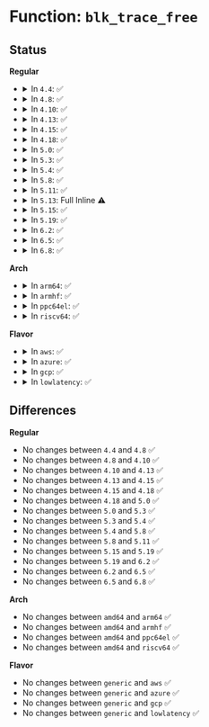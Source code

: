 # Function: <code>blk_trace_free</code>

## Status
<b>Regular</b>
<ul>
<li>
<details>
<summary>In <code>4.4</code>: ✅</summary>

```c
void blk_trace_free(struct blk_trace *bt);
```

**Collision:** Unique Static

**Inline:** No

**Transformation:** False

**Instances:**

```
In kernel/trace/blktrace.c (ffffffff8115aca0)
Location: kernel/trace/blktrace.c:292
Inline: False
Direct callers:
  - kernel/trace/blktrace.c:blk_trace_cleanup
  - kernel/trace/blktrace.c:blk_trace_setup_queue
  - kernel/trace/blktrace.c:sysfs_blk_trace_attr_store
  - kernel/trace/blktrace.c:do_blk_trace_setup
```
**Symbols:**

```
ffffffff8115aca0-ffffffff8115ace9: blk_trace_free (STB_LOCAL)
```
</details>
</li>
<li>
<details>
<summary>In <code>4.8</code>: ✅</summary>

```c
void blk_trace_free(struct blk_trace *bt);
```

**Collision:** Unique Static

**Inline:** No

**Transformation:** False

**Instances:**

```
In kernel/trace/blktrace.c (ffffffff81165590)
Location: kernel/trace/blktrace.c:298
Inline: False
Direct callers:
  - kernel/trace/blktrace.c:sysfs_blk_trace_attr_store
  - kernel/trace/blktrace.c:blk_trace_setup_queue
  - kernel/trace/blktrace.c:do_blk_trace_setup
  - kernel/trace/blktrace.c:blk_trace_cleanup
```
**Symbols:**

```
ffffffff81165590-ffffffff811655d9: blk_trace_free (STB_LOCAL)
```
</details>
</li>
<li>
<details>
<summary>In <code>4.10</code>: ✅</summary>

```c
void blk_trace_free(struct blk_trace *bt);
```

**Collision:** Unique Static

**Inline:** No

**Transformation:** False

**Instances:**

```
In kernel/trace/blktrace.c (ffffffff811709f0)
Location: kernel/trace/blktrace.c:298
Inline: False
Direct callers:
  - kernel/trace/blktrace.c:sysfs_blk_trace_attr_store
  - kernel/trace/blktrace.c:blk_trace_setup_queue
  - kernel/trace/blktrace.c:do_blk_trace_setup
  - kernel/trace/blktrace.c:blk_trace_cleanup
```
**Symbols:**

```
ffffffff811709f0-ffffffff81170a39: blk_trace_free (STB_LOCAL)
```
</details>
</li>
<li>
<details>
<summary>In <code>4.13</code>: ✅</summary>

```c
void blk_trace_free(struct blk_trace *bt);
```

**Collision:** Unique Static

**Inline:** No

**Transformation:** False

**Instances:**

```
In kernel/trace/blktrace.c (ffffffff81173a90)
Location: kernel/trace/blktrace.c:297
Inline: False
Direct callers:
  - kernel/trace/blktrace.c:sysfs_blk_trace_attr_store
  - kernel/trace/blktrace.c:blk_trace_setup_queue
  - kernel/trace/blktrace.c:do_blk_trace_setup
  - kernel/trace/blktrace.c:blk_trace_cleanup
```
**Symbols:**

```
ffffffff81173a90-ffffffff81173ad9: blk_trace_free (STB_LOCAL)
```
</details>
</li>
<li>
<details>
<summary>In <code>4.15</code>: ✅</summary>

```c
void blk_trace_free(struct blk_trace *bt);
```

**Collision:** Unique Static

**Inline:** No

**Transformation:** False

**Instances:**

```
In kernel/trace/blktrace.c (ffffffff81180c50)
Location: kernel/trace/blktrace.c:322
Inline: False
Direct callers:
  - kernel/trace/blktrace.c:sysfs_blk_trace_attr_store
  - kernel/trace/blktrace.c:blk_trace_setup_queue
  - kernel/trace/blktrace.c:do_blk_trace_setup
  - kernel/trace/blktrace.c:__blk_trace_remove
```
**Symbols:**

```
ffffffff81180c50-ffffffff81180c99: blk_trace_free (STB_LOCAL)
```
</details>
</li>
<li>
<details>
<summary>In <code>4.18</code>: ✅</summary>

```c
void blk_trace_free(struct blk_trace *bt);
```

**Collision:** Unique Static

**Inline:** No

**Transformation:** False

**Instances:**

```
In kernel/trace/blktrace.c (ffffffff8118fde0)
Location: kernel/trace/blktrace.c:322
Inline: False
Direct callers:
  - kernel/trace/blktrace.c:sysfs_blk_trace_attr_store
  - kernel/trace/blktrace.c:blk_trace_setup_queue
  - kernel/trace/blktrace.c:do_blk_trace_setup
  - kernel/trace/blktrace.c:__blk_trace_remove
```
**Symbols:**

```
ffffffff8118fde0-ffffffff8118fe29: blk_trace_free (STB_LOCAL)
```
</details>
</li>
<li>
<details>
<summary>In <code>5.0</code>: ✅</summary>

```c
void blk_trace_free(struct blk_trace *bt);
```

**Collision:** Unique Static

**Inline:** No

**Transformation:** False

**Instances:**

```
In kernel/trace/blktrace.c (ffffffff8119d5e0)
Location: kernel/trace/blktrace.c:310
Inline: False
Direct callers:
  - kernel/trace/blktrace.c:sysfs_blk_trace_attr_store
  - kernel/trace/blktrace.c:blk_trace_setup_queue
  - kernel/trace/blktrace.c:do_blk_trace_setup
  - kernel/trace/blktrace.c:__blk_trace_remove
```
**Symbols:**

```
ffffffff8119d5e0-ffffffff8119d629: blk_trace_free (STB_LOCAL)
```
</details>
</li>
<li>
<details>
<summary>In <code>5.3</code>: ✅</summary>

```c
void blk_trace_free(struct blk_trace *bt);
```

**Collision:** Unique Static

**Inline:** No

**Transformation:** False

**Instances:**

```
In kernel/trace/blktrace.c (ffffffff811ab320)
Location: kernel/trace/blktrace.c:310
Inline: False
Direct callers:
  - kernel/trace/blktrace.c:sysfs_blk_trace_attr_store
  - kernel/trace/blktrace.c:blk_trace_setup_queue
  - kernel/trace/blktrace.c:do_blk_trace_setup
  - kernel/trace/blktrace.c:__blk_trace_remove
```
**Symbols:**

```
ffffffff811ab320-ffffffff811ab370: blk_trace_free (STB_LOCAL)
```
</details>
</li>
<li>
<details>
<summary>In <code>5.4</code>: ✅</summary>

```c
void blk_trace_free(struct blk_trace *bt);
```

**Collision:** Unique Static

**Inline:** No

**Transformation:** False

**Instances:**

```
In kernel/trace/blktrace.c (ffffffff811b6b10)
Location: kernel/trace/blktrace.c:310
Inline: False
Direct callers:
  - kernel/trace/blktrace.c:sysfs_blk_trace_attr_store
  - kernel/trace/blktrace.c:blk_trace_setup_queue
  - kernel/trace/blktrace.c:do_blk_trace_setup
  - kernel/trace/blktrace.c:__blk_trace_remove
```
**Symbols:**

```
ffffffff811b6b10-ffffffff811b6b60: blk_trace_free (STB_LOCAL)
```
</details>
</li>
<li>
<details>
<summary>In <code>5.8</code>: ✅</summary>

```c
void blk_trace_free(struct blk_trace *bt);
```

**Collision:** Unique Static

**Inline:** No

**Transformation:** False

**Instances:**

```
In kernel/trace/blktrace.c (ffffffff811cf680)
Location: kernel/trace/blktrace.c:312
Inline: False
Direct callers:
  - kernel/trace/blktrace.c:sysfs_blk_trace_attr_store
  - kernel/trace/blktrace.c:blk_trace_setup_queue
  - kernel/trace/blktrace.c:do_blk_trace_setup
  - kernel/trace/blktrace.c:__blk_trace_remove
```
**Symbols:**

```
ffffffff811cf680-ffffffff811cf6d2: blk_trace_free (STB_LOCAL)
```
</details>
</li>
<li>
<details>
<summary>In <code>5.11</code>: ✅</summary>

```c
void blk_trace_free(struct blk_trace *bt);
```

**Collision:** Unique Static

**Inline:** No

**Transformation:** False

**Instances:**

```
In kernel/trace/blktrace.c (ffffffff811ccb20)
Location: kernel/trace/blktrace.c:312
Inline: False
Direct callers:
  - kernel/trace/blktrace.c:sysfs_blk_trace_attr_store
  - kernel/trace/blktrace.c:blk_trace_setup_queue
  - kernel/trace/blktrace.c:do_blk_trace_setup
  - kernel/trace/blktrace.c:__blk_trace_remove
```
**Symbols:**

```
ffffffff811ccb20-ffffffff811ccb72: blk_trace_free (STB_LOCAL)
```
</details>
</li>
<li>
<details>
<summary>In <code>5.13</code>: Full Inline ⚠️</summary>

**Collision:** Unique Static

**Inline:** Full

**Transformation:** False

**Instances:**

```
In kernel/trace/blktrace.c (ffffffff811cf803)
Location: kernel/trace/blktrace.c:313
Inline: True
Inline callers:
  - kernel/trace/blktrace.c:sysfs_blk_trace_attr_store
  - kernel/trace/blktrace.c:blk_trace_setup_queue
  - kernel/trace/blktrace.c:blk_trace_shutdown
  - kernel/trace/blktrace.c:do_blk_trace_setup
  - kernel/trace/blktrace.c:blk_trace_remove
```
</details>
</li>
<li>
<details>
<summary>In <code>5.15</code>: ✅</summary>

```c
void blk_trace_free(struct request_queue *q, struct blk_trace *bt);
```

**Collision:** Unique Static

**Inline:** No

**Transformation:** False

**Instances:**

```
In kernel/trace/blktrace.c (ffffffff811fa820)
Location: kernel/trace/blktrace.c:313
Inline: False
Direct callers:
  - kernel/trace/blktrace.c:sysfs_blk_trace_attr_store
  - kernel/trace/blktrace.c:blk_trace_setup_queue
  - kernel/trace/blktrace.c:blk_trace_shutdown
  - kernel/trace/blktrace.c:blk_trace_ioctl
  - kernel/trace/blktrace.c:compat_blk_trace_setup
  - kernel/trace/blktrace.c:__blk_trace_setup
  - kernel/trace/blktrace.c:do_blk_trace_setup
  - kernel/trace/blktrace.c:blk_trace_remove
```
**Symbols:**

```
ffffffff811fa820-ffffffff811fa89e: blk_trace_free (STB_LOCAL)
```
</details>
</li>
<li>
<details>
<summary>In <code>5.19</code>: ✅</summary>

```c
void blk_trace_free(struct request_queue *q, struct blk_trace *bt);
```

**Collision:** Unique Static

**Inline:** No

**Transformation:** False

**Instances:**

```
In kernel/trace/blktrace.c (ffffffff81234930)
Location: kernel/trace/blktrace.c:313
Inline: False
Direct callers:
  - kernel/trace/blktrace.c:sysfs_blk_trace_attr_store
  - kernel/trace/blktrace.c:blk_trace_setup_queue
  - kernel/trace/blktrace.c:blk_trace_shutdown
  - kernel/trace/blktrace.c:blk_trace_ioctl
  - kernel/trace/blktrace.c:compat_blk_trace_setup
  - kernel/trace/blktrace.c:__blk_trace_setup
  - kernel/trace/blktrace.c:do_blk_trace_setup
  - kernel/trace/blktrace.c:blk_trace_remove
```
**Symbols:**

```
ffffffff81234930-ffffffff812349b7: blk_trace_free (STB_LOCAL)
```
</details>
</li>
<li>
<details>
<summary>In <code>6.2</code>: ✅</summary>

```c
void blk_trace_free(struct request_queue *q, struct blk_trace *bt);
```

**Collision:** Unique Static

**Inline:** No

**Transformation:** False

**Instances:**

```
In kernel/trace/blktrace.c (ffffffff81281210)
Location: kernel/trace/blktrace.c:314
Inline: False
Direct callers:
  - kernel/trace/blktrace.c:sysfs_blk_trace_attr_store
  - kernel/trace/blktrace.c:blk_trace_setup_queue
  - kernel/trace/blktrace.c:blk_trace_shutdown
  - kernel/trace/blktrace.c:blk_trace_ioctl
  - kernel/trace/blktrace.c:do_blk_trace_setup
  - kernel/trace/blktrace.c:blk_trace_remove
```
**Symbols:**

```
ffffffff81281210-ffffffff81281285: blk_trace_free (STB_LOCAL)
```
</details>
</li>
<li>
<details>
<summary>In <code>6.5</code>: ✅</summary>

```c
void blk_trace_free(struct request_queue *q, struct blk_trace *bt);
```

**Collision:** Unique Static

**Inline:** No

**Transformation:** False

**Instances:**

```
In kernel/trace/blktrace.c (ffffffff8129dec0)
Location: kernel/trace/blktrace.c:314
Inline: False
Direct callers:
  - kernel/trace/blktrace.c:sysfs_blk_trace_attr_store
  - kernel/trace/blktrace.c:blk_trace_setup_queue
  - kernel/trace/blktrace.c:blk_trace_shutdown
  - kernel/trace/blktrace.c:blk_trace_ioctl
  - kernel/trace/blktrace.c:do_blk_trace_setup
  - kernel/trace/blktrace.c:blk_trace_remove
```
**Symbols:**

```
ffffffff8129dec0-ffffffff8129df35: blk_trace_free (STB_LOCAL)
```
</details>
</li>
<li>
<details>
<summary>In <code>6.8</code>: ✅</summary>

```c
void blk_trace_free(struct request_queue *q, struct blk_trace *bt);
```

**Collision:** Unique Static

**Inline:** No

**Transformation:** False

**Instances:**

```
In kernel/trace/blktrace.c (ffffffff812b95a0)
Location: kernel/trace/blktrace.c:314
Inline: False
Direct callers:
  - kernel/trace/blktrace.c:sysfs_blk_trace_attr_store
  - kernel/trace/blktrace.c:blk_trace_setup_queue
  - kernel/trace/blktrace.c:blk_trace_shutdown
  - kernel/trace/blktrace.c:blk_trace_ioctl
  - kernel/trace/blktrace.c:do_blk_trace_setup
  - kernel/trace/blktrace.c:blk_trace_remove
```
**Symbols:**

```
ffffffff812b95a0-ffffffff812b9615: blk_trace_free (STB_LOCAL)
```
</details>
</li>
</ul>
<b>Arch</b>
<ul>
<li>
<details>
<summary>In <code>arm64</code>: ✅</summary>

```c
void blk_trace_free(struct blk_trace *bt);
```

**Collision:** Unique Static

**Inline:** No

**Transformation:** False

**Instances:**

```
In kernel/trace/blktrace.c (ffff800010234a20)
Location: kernel/trace/blktrace.c:310
Inline: False
Direct callers:
  - kernel/trace/blktrace.c:sysfs_blk_trace_attr_store
  - kernel/trace/blktrace.c:blk_trace_setup_queue
  - kernel/trace/blktrace.c:__blk_trace_setup
  - kernel/trace/blktrace.c:__blk_trace_remove
```
**Symbols:**

```
ffff800010234a20-ffff800010234a74: blk_trace_free (STB_LOCAL)
```
</details>
</li>
<li>
<details>
<summary>In <code>armhf</code>: ✅</summary>

```c
void blk_trace_free(struct blk_trace *bt);
```

**Collision:** Unique Static

**Inline:** No

**Transformation:** False

**Instances:**

```
In kernel/trace/blktrace.c (c04708e0)
Location: kernel/trace/blktrace.c:310
Inline: False
Direct callers:
  - kernel/trace/blktrace.c:sysfs_blk_trace_attr_store
  - kernel/trace/blktrace.c:blk_trace_setup_queue
  - kernel/trace/blktrace.c:__blk_trace_setup
  - kernel/trace/blktrace.c:__blk_trace_remove
```
**Symbols:**

```
c04708e0-c047092c: blk_trace_free (STB_LOCAL)
```
</details>
</li>
<li>
<details>
<summary>In <code>ppc64el</code>: ✅</summary>

```c
void blk_trace_free(struct blk_trace *bt);
```

**Collision:** Unique Static

**Inline:** No

**Transformation:** False

**Instances:**

```
In kernel/trace/blktrace.c (c0000000002c01f0)
Location: kernel/trace/blktrace.c:310
Inline: False
Direct callers:
  - kernel/trace/blktrace.c:sysfs_blk_trace_attr_store
  - kernel/trace/blktrace.c:blk_trace_setup_queue
  - kernel/trace/blktrace.c:blk_trace_setup_queue
  - kernel/trace/blktrace.c:__blk_trace_setup
  - kernel/trace/blktrace.c:__blk_trace_remove
```
**Symbols:**

```
c0000000002c01f0-c0000000002c0274: blk_trace_free (STB_LOCAL)
```
</details>
</li>
<li>
<details>
<summary>In <code>riscv64</code>: ✅</summary>

```c
void blk_trace_free(struct blk_trace *bt);
```

**Collision:** Unique Static

**Inline:** No

**Transformation:** False

**Instances:**

```
In kernel/trace/blktrace.c (ffffffe00018c382)
Location: kernel/trace/blktrace.c:310
Inline: False
Direct callers:
  - kernel/trace/blktrace.c:sysfs_blk_trace_attr_store
  - kernel/trace/blktrace.c:blk_trace_setup_queue
  - kernel/trace/blktrace.c:__blk_trace_setup
  - kernel/trace/blktrace.c:__blk_trace_remove
```
**Symbols:**

```
ffffffe00018c382-ffffffe00018c3de: blk_trace_free (STB_LOCAL)
```
</details>
</li>
</ul>
<b>Flavor</b>
<ul>
<li>
<details>
<summary>In <code>aws</code>: ✅</summary>

```c
void blk_trace_free(struct blk_trace *bt);
```

**Collision:** Unique Static

**Inline:** No

**Transformation:** False

**Instances:**

```
In kernel/trace/blktrace.c (ffffffff811af130)
Location: kernel/trace/blktrace.c:310
Inline: False
Direct callers:
  - kernel/trace/blktrace.c:sysfs_blk_trace_attr_store
  - kernel/trace/blktrace.c:blk_trace_setup_queue
  - kernel/trace/blktrace.c:do_blk_trace_setup
  - kernel/trace/blktrace.c:__blk_trace_remove
```
**Symbols:**

```
ffffffff811af130-ffffffff811af180: blk_trace_free (STB_LOCAL)
```
</details>
</li>
<li>
<details>
<summary>In <code>azure</code>: ✅</summary>

```c
void blk_trace_free(struct blk_trace *bt);
```

**Collision:** Unique Static

**Inline:** No

**Transformation:** False

**Instances:**

```
In kernel/trace/blktrace.c (ffffffff811a1f80)
Location: kernel/trace/blktrace.c:310
Inline: False
Direct callers:
  - kernel/trace/blktrace.c:sysfs_blk_trace_attr_store
  - kernel/trace/blktrace.c:blk_trace_setup_queue
  - kernel/trace/blktrace.c:do_blk_trace_setup
  - kernel/trace/blktrace.c:__blk_trace_remove
```
**Symbols:**

```
ffffffff811a1f80-ffffffff811a1fd0: blk_trace_free (STB_LOCAL)
```
</details>
</li>
<li>
<details>
<summary>In <code>gcp</code>: ✅</summary>

```c
void blk_trace_free(struct blk_trace *bt);
```

**Collision:** Unique Static

**Inline:** No

**Transformation:** False

**Instances:**

```
In kernel/trace/blktrace.c (ffffffff811acf00)
Location: kernel/trace/blktrace.c:310
Inline: False
Direct callers:
  - kernel/trace/blktrace.c:sysfs_blk_trace_attr_store
  - kernel/trace/blktrace.c:blk_trace_setup_queue
  - kernel/trace/blktrace.c:do_blk_trace_setup
  - kernel/trace/blktrace.c:__blk_trace_remove
```
**Symbols:**

```
ffffffff811acf00-ffffffff811acf50: blk_trace_free (STB_LOCAL)
```
</details>
</li>
<li>
<details>
<summary>In <code>lowlatency</code>: ✅</summary>

```c
void blk_trace_free(struct blk_trace *bt);
```

**Collision:** Unique Static

**Inline:** No

**Transformation:** False

**Instances:**

```
In kernel/trace/blktrace.c (ffffffff811badd0)
Location: kernel/trace/blktrace.c:310
Inline: False
Direct callers:
  - kernel/trace/blktrace.c:sysfs_blk_trace_attr_store
  - kernel/trace/blktrace.c:blk_trace_setup_queue
  - kernel/trace/blktrace.c:do_blk_trace_setup
  - kernel/trace/blktrace.c:__blk_trace_remove
```
**Symbols:**

```
ffffffff811badd0-ffffffff811bae20: blk_trace_free (STB_LOCAL)
```
</details>
</li>
</ul>

## Differences
<b>Regular</b>
<ul>
<li>
No changes between <code>4.4</code> and <code>4.8</code> ✅
</li>
<li>
No changes between <code>4.8</code> and <code>4.10</code> ✅
</li>
<li>
No changes between <code>4.10</code> and <code>4.13</code> ✅
</li>
<li>
No changes between <code>4.13</code> and <code>4.15</code> ✅
</li>
<li>
No changes between <code>4.15</code> and <code>4.18</code> ✅
</li>
<li>
No changes between <code>4.18</code> and <code>5.0</code> ✅
</li>
<li>
No changes between <code>5.0</code> and <code>5.3</code> ✅
</li>
<li>
No changes between <code>5.3</code> and <code>5.4</code> ✅
</li>
<li>
No changes between <code>5.4</code> and <code>5.8</code> ✅
</li>
<li>
No changes between <code>5.8</code> and <code>5.11</code> ✅
</li>
<li>
No changes between <code>5.15</code> and <code>5.19</code> ✅
</li>
<li>
No changes between <code>5.19</code> and <code>6.2</code> ✅
</li>
<li>
No changes between <code>6.2</code> and <code>6.5</code> ✅
</li>
<li>
No changes between <code>6.5</code> and <code>6.8</code> ✅
</li>
</ul>
<b>Arch</b>
<ul>
<li>
No changes between <code>amd64</code> and <code>arm64</code> ✅
</li>
<li>
No changes between <code>amd64</code> and <code>armhf</code> ✅
</li>
<li>
No changes between <code>amd64</code> and <code>ppc64el</code> ✅
</li>
<li>
No changes between <code>amd64</code> and <code>riscv64</code> ✅
</li>
</ul>
<b>Flavor</b>
<ul>
<li>
No changes between <code>generic</code> and <code>aws</code> ✅
</li>
<li>
No changes between <code>generic</code> and <code>azure</code> ✅
</li>
<li>
No changes between <code>generic</code> and <code>gcp</code> ✅
</li>
<li>
No changes between <code>generic</code> and <code>lowlatency</code> ✅
</li>
</ul>
